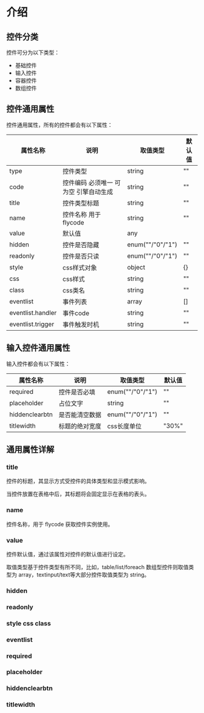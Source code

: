 # 介绍

## 控件分类
控件可分为以下类型：

+ 基础控件
+ 输入控件
+ 容器控件
+ 数组控件


## 控件通用属性
控件通用属性，所有的控件都会有以下属性：

| 属性名称 | 说明 | 取值类型 | 默认值
| ---- | ---- | ---- | ---- |
| type | 控件类型 | string | "" |
| code | 控件编码 必须唯一 可为空 引擎自动生成 | string | "" |
| title | 控件类型标题 | string | "" |
| name | 控件名称 用于flycode | string | "" |
| value | 默认值 | any |  |
| hidden | 控件是否隐藏 | enum(""/"0"/"1") | "" |
| readonly | 控件是否只读 | enum(""/"0"/"1") | "" |
| style | css样式对象 | object | {} |
| css | css样式 | string | "" |
| class | css类名 | string | "" |
| eventlist | 事件列表 | array | [] |
| eventlist.handler | 事件code | string | "" |
| eventlist.trigger | 事件触发时机 | string | "" |


## 输入控件通用属性
输入控件都会有以下属性：

| 属性名称 | 说明 | 取值类型 | 默认值 |
| ---- | ---- | ---- | ---- |
| required | 控件是否必填 | enum(""/"0"/"1") | "" |
| placeholder | 占位文字 | string | "" |
| hiddenclearbtn | 是否能清空数据 | enum(""/"0"/"1") | "" |
| titlewidth | 标题的绝对宽度 | css长度单位 | "30%" |


## 通用属性详解

### title
控件的标题，其显示方式受控件的具体类型和显示模式影响。

当控件放置在表格中后，其标题将会固定显示在表格的表头。


### name
控件名称，用于 flycode 获取控件实例使用。

### value
控件默认值，通过该属性对控件的默认值进行设定。

取值类型基于控件类型有所不同，比如，table/list/foreach 数组型控件则取值类型为 array，textinput/text等大部分控件取值类型为 string。

### hidden

### readonly

### style css class

### eventlist

### required

### placeholder

### hiddenclearbtn

### titlewidth
